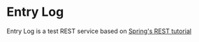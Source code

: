 # Entry Log

Entry Log is a test REST service based on [Spring's REST tutorial](https://spring.io/guides/tutorials/rest/)

